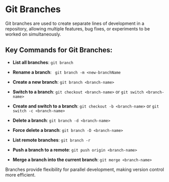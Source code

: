 # Git Branches

Git branches are used to create separate lines of development in a repository, allowing multiple features, bug fixes, or experiments to be worked on simultaneously.

## Key Commands for Git Branches:
- **List all branches**: `git branch`

- **Rename a branch**:  ` git branch -m <new-branchName`

- **Create a new branch**: `git branch <branch-name>`

- **Switch to a branch**: `git checkout <branch-name>` or `git switch <branch-name>`

- **Create and switch to a branch**: `git checkout -b <branch-name>` or `git switch -c <branch-name>`

- **Delete a branch**: `git branch -d <branch-name>`

- **Force delete a branch**: `git branch -D <branch-name>`

- **List remote branches**: `git branch -r`

- **Push a branch to a remote**: `git push origin <branch-name>`

- **Merge a branch into the current branch**: `git merge <branch-name>`

Branches provide flexibility for parallel development, making version control more efficient.
